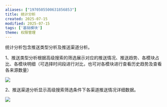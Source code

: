 ```yaml
---
aliases: ["1970505500631856853"]
title: 统计分析
created: 2025-07-15
modified: 2025-07-15
tags: ['基础模块']
theme: 权限管理
---
```


统计分析包含推送类型分析及推送渠道分析。

1、推送类型分析根据高级搜索的筛选展示对应的推送情况、推送趋势、各模块占比、各模块明细（可选择时间段进行对比，也可对各模块进行查看历史趋势及查看各来源数量）

![](e25dab859e2cfa9f351281982c5c05e8.jpg)

2、推送渠道分析显示高级搜索筛选条件下各渠道推送情况详细数据。

![](c34036933a7848a964e83d0bbf9ad0ae.jpg)